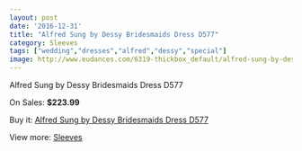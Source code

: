 ```yaml
---
layout: post
date: '2016-12-31'
title: "Alfred Sung by Dessy Bridesmaids Dress D577"
category: Sleeves
tags: ["wedding","dresses","alfred","dessy","special"]
image: http://www.eudances.com/6319-thickbox_default/alfred-sung-by-dessy-bridesmaids-dress-d577.jpg
---
```

Alfred Sung by Dessy Bridesmaids Dress D577

On Sales: **$223.99**
<a href="https://www.eudances.com/en/sleeves/2286-alfred-sung-by-dessy-bridesmaids-dress-d577.html"><amp-img layout="responsive" width="600" height="600" src="//www.eudances.com/6319-thickbox_default/alfred-sung-by-dessy-bridesmaids-dress-d577.jpg" alt="Alfred Sung by Dessy Bridesmaids Dress D577 0" /></a>
<a href="https://www.eudances.com/en/sleeves/2286-alfred-sung-by-dessy-bridesmaids-dress-d577.html"><amp-img layout="responsive" width="600" height="600" src="//www.eudances.com/6320-thickbox_default/alfred-sung-by-dessy-bridesmaids-dress-d577.jpg" alt="Alfred Sung by Dessy Bridesmaids Dress D577 1" /></a>

Buy it: [Alfred Sung by Dessy Bridesmaids Dress D577](https://www.eudances.com/en/sleeves/2286-alfred-sung-by-dessy-bridesmaids-dress-d577.html "Alfred Sung by Dessy Bridesmaids Dress D577")

View more: [Sleeves](https://www.eudances.com/en/26-sleeves "Sleeves")